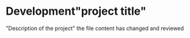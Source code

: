 # Development"project title" 
"Description of the project"
the file content has changed and reviewed
